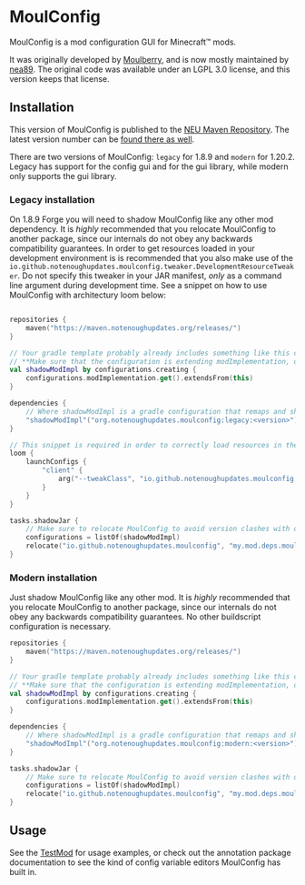# MoulConfig

MoulConfig is a mod configuration GUI for Minecraft™ mods.

It was originally developed by [Moulberry](https://moulberry.codes),
and is now mostly maintained by [nea89](https://nea.moe/). The original code was available
under an LGPL 3.0 license, and this version keeps that license.

## Installation

This version of MoulConfig is published to the [NEU Maven Repository][neurepo]. The latest
version number can be [found there as well][versionlisting].

There are two versions of MoulConfig: `legacy` for 1.8.9 and `modern` for 1.20.2. Legacy has support for the config gui
and for the gui library, while modern only supports the gui library.

### Legacy installation

On 1.8.9 Forge you will need to shadow MoulConfig like any other mod dependency. It is *highly* recommended that
you relocate MoulConfig to another package, since our internals do not obey any backwards compatibility guarantees.
In order to get resources loaded in your development environment is is recommended that you also make use of the
`io.github.notenoughupdates.moulconfig.tweaker.DevelopmentResourceTweaker`. Do not specify this tweaker in your JAR manifest,
*only* as a command line argument during development time. See a snippet on how to use MoulConfig with architectury loom
below:

```kotlin

repositories {
    maven("https://maven.notenoughupdates.org/releases/")
}

// Your gradle template probably already includes something like this configuration.
// **Make sure that the configuration is extending modImplementation, otherwise you will run into name issues**
val shadowModImpl by configurations.creating {
    configurations.modImplementation.get().extendsFrom(this)
}

dependencies {
    // Where shadowModImpl is a gradle configuration that remaps and shades the jar.
    "shadowModImpl"("org.notenoughupdates.moulconfig:legacy:<version>")
}

// This snippet is required in order to correctly load resources in the development environment
loom {
    launchConfigs {
        "client" {
            arg("--tweakClass", "io.github.notenoughupdates.moulconfig.tweaker.DevelopmentResourceTweaker")
        }
    }
}

tasks.shadowJar {
    // Make sure to relocate MoulConfig to avoid version clashes with other mods
    configurations = listOf(shadowModImpl)
    relocate("io.github.notenoughupdates.moulconfig", "my.mod.deps.moulconfig")
}
```

### Modern installation

Just shadow MoulConfig like any other mod. It is *highly* recommended that you relocate MoulConfig to another package,
since our internals do not obey any backwards compatibility guarantees. No other buildscript configuration is necessary.

```kt
repositories {
    maven("https://maven.notenoughupdates.org/releases/")
}

// Your gradle template probably already includes something like this configuration.
// **Make sure that the configuration is extending modImplementation, otherwise you will run into name issues**
val shadowModImpl by configurations.creating {
    configurations.modImplementation.get().extendsFrom(this)
}

dependencies {
    // Where shadowModImpl is a gradle configuration that remaps and shades the jar.
    "shadowModImpl"("org.notenoughupdates.moulconfig:modern:<version>")
}

tasks.shadowJar {
    // Make sure to relocate MoulConfig to avoid version clashes with other mods
    configurations = listOf(shadowModImpl)
    relocate("io.github.notenoughupdates.moulconfig", "my.mod.deps.moulconfig")
}
```


## Usage

See
the [TestMod](https://github.com/NotEnoughUpdates/MoulConfig/blob/master/modern/src/main/kotlin/io/github/notenoughupdates/moulconfig/test)
for usage examples, or check out the annotation
package documentation to see the kind of config variable editors MoulConfig has built in.

[neurepo]: https://maven.notenoughupdates.org/#/

[versionlisting]: https://maven.notenoughupdates.org/#/releases/org/notenoughupdates/moulconfig/

